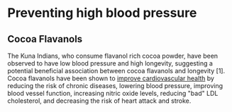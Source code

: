 # Preventing high blood pressure

## Cocoa Flavanols

The Kuna Indians, who consume flavanol rich cocoa powder, have been observed to
have low blood pressure and high longevity, suggesting a potential beneficial
association between cocoa flavanols and longevity [1]. Cocoa flavanols have been
shown to [improve cardiovascular health](https://www.sciencedirect.com/science/article/pii/S027869152100154X)
by reducing the risk of chronic diseases, lowering blood pressure, improving blood
vessel function, increasing nitric oxide levels, reducing "bad" LDL cholesterol,
and decreasing the risk of heart attack and stroke.
